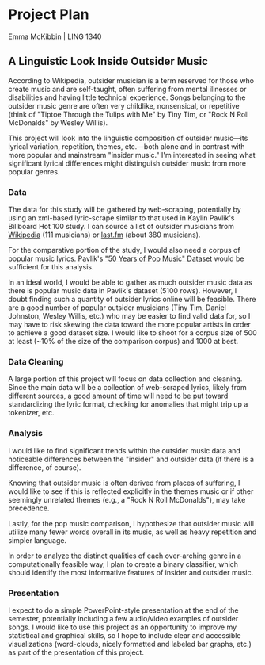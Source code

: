 # Project Plan
Emma McKibbin | LING 1340

## A Linguistic Look Inside Outsider Music
According to Wikipedia, outsider musician is a term reserved for those who create music and are self-taught, often suffering from mental illnesses or disabilities and having little technical experience.  Songs belonging to the outsider music genre are often very childlike, nonsensical, or repetitive (think of "Tiptoe Through the Tulips with Me" by Tiny Tim, or "Rock N Roll McDonalds" by Wesley Willis).

This project will look into the linguistic composition of outsider music—its lyrical variation, repetition, themes, etc.—both alone and in contrast with more popular and mainstream "insider music."  I'm interested in seeing what significant lyrical differences might distinguish outsider music from more popular genres.


### Data
The data for this study will be gathered by web-scraping, potentially by using an xml-based lyric-scrape similar to that used in Kaylin Pavlik's Billboard Hot 100 study.  I can source a list of outsider musicians from [Wikipedia](https://en.wikipedia.org/wiki/Category:Outsider_musicians) (111 musicians) or [last.fm](https://www.last.fm/tag/outsider+music/artists?page=6) (about 380 musicians).

For the comparative portion of the study, I would also need a corpus of popular music lyrics.  Pavlik's ["50 Years of Pop Music" Dataset](https://github.com/walkerkq/musiclyrics) would be sufficient for this analysis.

In an ideal world, I would be able to gather as much outsider music data as there is popular music data in Pavlik's dataset (5100 rows).  However, I doubt finding such a quantity of outsider lyrics online will be feasible.  There are a good number of popular outsider musicians (Tiny Tim, Daniel Johnston, Wesley Willis, etc.) who may be easier to find valid data for, so I may have to risk skewing the data toward the more popular artists in order to achieve a good dataset size.  I would like to shoot for a corpus size of 500 at least (~10% of the size of the comparison corpus) and 1000 at best.


### Data Cleaning
A large portion of this project will focus on data collection and cleaning.  Since the main data will be a collection of web-scraped lyrics, likely from different sources, a good amount of time will need to be put toward standardizing the lyric format, checking for anomalies that might trip up a tokenizer, etc.


### Analysis
I would like to find significant trends within the outsider music data and noticeable differences between the "insider" and outsider data (if there is a difference, of course).

Knowing that outsider music is often derived from places of suffering, I would like to see if this is reflected explicitly in the themes music or if other seemingly unrelated themes (e.g., a "Rock N Roll McDonalds"), may take precedence.

Lastly, for the pop music comparison, I hypothesize that outsider music will utilize many fewer words overall in its music, as well as heavy repetition and simpler language.

In order to analyze the distinct qualities of each over-arching genre in a computationally feasible way, I plan to create a binary classifier, which should identify the most informative features of insider and outsider music.


### Presentation
I expect to do a simple PowerPoint-style presentation at the end of the semester, potentially including a few audio/video examples of outsider songs.  I would like to use this project as an opportunity to improve my statistical and graphical skills, so I hope to include clear and accessible visualizations (word-clouds, nicely formatted and labeled bar graphs, etc.) as part of the presentation of this project.
